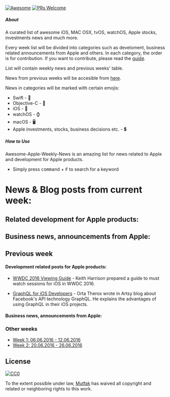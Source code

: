 [![Awesome](https://cdn.rawgit.com/sindresorhus/awesome/d7305f38d29fed78fa85652e3a63e154dd8e8829/media/badge.svg)](https://github.com/sindresorhus/awesome)
[![PRs Welcome](https://img.shields.io/badge/PRs-welcome-brightgreen.svg)](http://makeapullrequest.com)

##### About

A curated list of awesome iOS, MAC OSX, tvOS, watchOS, Apple stocks, investments news and much more.

Every week list will be divided into categories such as develoment, business related announcements from Apple and others. In each category, the order is for contribution. If you want to contribute, please read the [guide](https://github.com/mutfak/awesome-apple-weekly-news/blob/master/CONTRIBUTION.md).

List will contain weekly news and previous weeks' table.

News from previous weeks will be accesible from [here](https://github.com/mutfak/awesome-apple-weekly-news/tree/master/PreviousWeeks).

News in categories will be marked with certain emojis:
- Swift - :large_orange_diamond:
- Objective-C - :large_blue_diamond:
- iOS - 📱 
- watchOS - ⌚
- macOS - 🖥
- Apple investments, stocks, business decisions etc. - 💲

##### How to Use
Awesome-Apple-Weekly-News is an amazing list for news related to Apple and development for Apple products.
- Simply press <kbd>command</kbd> + <kbd>F</kbd> to search for a keyword

# News & Blog posts from current week:

## Related development for Apple products:

## Business news, announcements from Apple:

 
## Previous week

#### Development related posts for Apple products:

- [WWDC 2016 Viewing Guide](http://useyourloaf.com/blog/wwdc-2016-viewing-guide/) - Keith Harrison prepared a guide to must watch sessions for iOS in WWDC 2016.

- [GraphQL for iOS Developers](http://artsy.github.io/blog/2016/06/19/graphql-for-mobile/) - Orta Therox wrote in Artsy blog about Facebook's API technology GraphQL. He explains the advantages of using GraphQL in their iOS projects.

#### Business news, announcements from Apple:

### Other weeks

- [Week 1: 06.06.2016 - 12.06.2016](https://github.com/mutfak/awesome-apple-weekly-news/blob/master/PreviousWeeks/week1:06.06.2016-12.06.2016.md)
- [Week 2: 20.06.2016 - 26.06.2016](https://github.com/mutfak/awesome-apple-weekly-news/blob/master/PreviousWeeks/week1:20.06.2016-26.06.2016.md)

## License

[![CC0](http://mirrors.creativecommons.org/presskit/buttons/88x31/svg/cc-zero.svg)](https://creativecommons.org/publicdomain/zero/1.0/)

To the extent possible under law, [Mutfak](https://github.com/mutfak) has waived all copyright and related or neighboring rights to this work.
